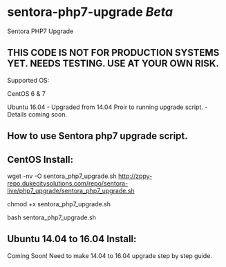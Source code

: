 # sentora-php7-upgrade *Beta*
 Sentora PHP7 Upgrade

## THIS CODE IS NOT FOR PRODUCTION SYSTEMS YET. NEEDS TESTING. USE AT YOUR OWN RISK.

Supported OS:

CentOS 6 & 7

Ubuntu 16.04 - Upgraded from 14.04 Proir to running upgrade script. - Details coming soon.


## How to use Sentora php7 upgrade script.

## CentOS Install:
wget -nv -O sentora_php7_upgrade.sh http://zppy-repo.dukecitysolutions.com/repo/sentora-live/php7_upgrade/sentora_php7_upgrade.sh

chmod +x sentora_php7_upgrade.sh

bash sentora_php7_upgrade.sh


## Ubuntu 14.04 to 16.04 Install:

Coming Soon! 
Need to make 14.04 to 16.04 upgrade step by step guide.
